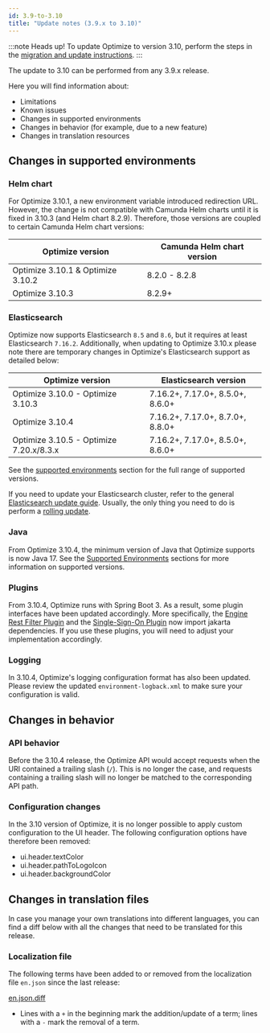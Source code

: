 ```yaml
---
id: 3.9-to-3.10
title: "Update notes (3.9.x to 3.10)"
---
```


:::note Heads up!
To update Optimize to version 3.10, perform the steps in the [migration and update instructions](./instructions.md).
:::

The update to 3.10 can be performed from any 3.9.x release.

Here you will find information about:

- Limitations
- Known issues
- Changes in supported environments
- Changes in behavior (for example, due to a new feature)
- Changes in translation resources

## Changes in supported environments

### Helm chart

For Optimize 3.10.1, a new environment variable introduced redirection URL. However, the change is not compatible with Camunda Helm charts until it is fixed in 3.10.3 (and Helm chart 8.2.9). Therefore, those versions are coupled to certain Camunda Helm chart versions:

| Optimize version                  | Camunda Helm chart version |
| --------------------------------- | -------------------------- |
| Optimize 3.10.1 & Optimize 3.10.2 | 8.2.0 - 8.2.8              |
| Optimize 3.10.3                   | 8.2.9+                     |

### Elasticsearch

Optimize now supports Elasticsearch `8.5` and `8.6`, but it requires at least Elasticsearch `7.16.2`.
Additionally, when updating to Optimize 3.10.x please note there are temporary changes in Optimize's Elasticsearch support as detailed below:

| Optimize version                        | Elasticsearch version            |
| --------------------------------------- | -------------------------------- |
| Optimize 3.10.0 - Optimize 3.10.3       | 7.16.2+, 7.17.0+, 8.5.0+, 8.6.0+ |
| Optimize 3.10.4                         | 7.16.2+, 7.17.0+, 8.7.0+, 8.8.0+ |
| Optimize 3.10.5 - Optimize 7.20.x/8.3.x | 7.16.2+, 7.17.0+, 8.5.0+, 8.6.0+ |

See the [supported environments]($docs$/reference/supported-environments) section for the full range of supported versions.

If you need to update your Elasticsearch cluster, refer to the general [Elasticsearch update guide](https://www.elastic.co/guide/en/elasticsearch/reference/current/setup-upgrade.html). Usually, the only thing you need to do is perform a [rolling update](https://www.elastic.co/guide/en/elasticsearch/reference/current/rolling-upgrades.html).

### Java

From Optimize 3.10.4, the minimum version of Java that Optimize supports is now Java 17. See the [Supported Environments]($docs$/reference/supported-environments) sections for more information on supported versions.

### Plugins

From 3.10.4, Optimize runs with Spring Boot 3. As a result, some plugin interfaces have been updated accordingly. More specifically, the [Engine Rest Filter Plugin](./../plugins/engine-rest-filter-plugin.md) and the [Single-Sign-On Plugin](./../plugins/single-sign-on.md) now import jakarta dependencies. If you use these plugins, you will need to adjust your implementation accordingly.

### Logging

In 3.10.4, Optimize's logging configuration format has also been updated. Please review the updated `environment-logback.xml` to make sure your configuration is valid.

## Changes in behavior

### API behavior

Before the 3.10.4 release, the Optimize API would accept requests when the URI contained a trailing slash (`/`). This is no longer the case, and requests containing a trailing slash will no longer be matched to the corresponding API path.

### Configuration changes

In the 3.10 version of Optimize, it is no longer possible to apply custom configuration to the UI header. The following
configuration options have therefore been removed:

- ui.header.textColor
- ui.header.pathToLogoIcon
- ui.header.backgroundColor

## Changes in translation files

In case you manage your own translations into different languages, you can find a diff below with all the changes that need to be translated for this release.

### Localization file

The following terms have been added to or removed from the localization file `en.json` since the last release:

[en.json.diff](./translation-diffs/differences_localization_390_3100.diff)

- Lines with a `+` in the beginning mark the addition/update of a term; lines with a `-` mark the removal of a term.
